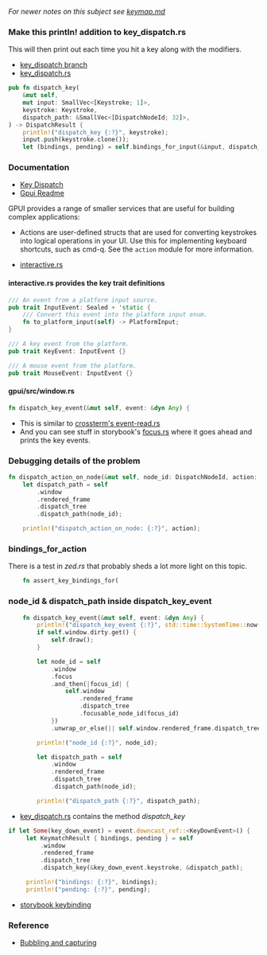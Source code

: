 
_For newer notes on this subject see [keymap.md](./keymap.md)_

### Make this println! addition to key_dispatch.rs

This will then print out each time you hit a key along with the modifiers.

- [key_dispatch branch](https://github.com/stormasm/zed/tree/key_dispatch)
- [key_dispatch.rs](https://github.com/zed-industries/zed/blob/main/crates/gpui/src/key_dispatch.rs)

```rust
pub fn dispatch_key(
    &mut self,
    mut input: SmallVec<[Keystroke; 1]>,
    keystroke: Keystroke,
    dispatch_path: &SmallVec<[DispatchNodeId; 32]>,
) -> DispatchResult {
    println!("dispatch_key {:?}", keystroke);
    input.push(keystroke.clone());
    let (bindings, pending) = self.bindings_for_input(&input, dispatch_path);
```

### Documentation

- [Key Dispatch](https://github.com/zed-industries/zed/blob/main/crates/gpui/docs/key_dispatch.md)
- [Gpui Readme](https://github.com/zed-industries/zed/blob/main/crates/gpui/README.md)

GPUI provides a range of smaller services that are useful for building complex applications:

- Actions are user-defined structs that are used for converting keystrokes into logical operations in your UI. Use this for implementing keyboard shortcuts, such as cmd-q. See the `action` module for more information.

- [interactive.rs](https://github.com/zed-industries/zed/blob/main/crates/gpui/src/interactive.rs)

#### interactive.rs provides the key trait definitions

```rust
/// An event from a platform input source.
pub trait InputEvent: Sealed + 'static {
    /// Convert this event into the platform input enum.
    fn to_platform_input(self) -> PlatformInput;
}

/// A key event from the platform.
pub trait KeyEvent: InputEvent {}

/// A mouse event from the platform.
pub trait MouseEvent: InputEvent {}
```


#### gpui/src/window.rs

```rust
fn dispatch_key_event(&mut self, event: &dyn Any) {
```

- This is similar to [crossterm's event-read.rs](https://github.com/crossterm-rs/crossterm/blob/master/examples/event-read.rs)
- And you can see stuff in storybook's [focus.rs](https://github.com/zed-industries/zed/blob/main/crates/storybook/src/stories/focus.rs) where it goes ahead and prints the key events.

### Debugging details of the problem

```rust
fn dispatch_action_on_node(&mut self, node_id: DispatchNodeId, action: &dyn Action) {
    let dispatch_path = self
        .window
        .rendered_frame
        .dispatch_tree
        .dispatch_path(node_id);

    println!("dispatch_action_on_node: {:?}", action);
```

### bindings_for_action

There is a test in *zed.rs* that probably sheds a lot more light on this topic.

```rust
    fn assert_key_bindings_for(
```

### node_id & dispatch_path inside dispatch_key_event

```rust
    fn dispatch_key_event(&mut self, event: &dyn Any) {
        println!("dispatch_key_event {:?}", std::time::SystemTime::now());
        if self.window.dirty.get() {
            self.draw();
        }

        let node_id = self
            .window
            .focus
            .and_then(|focus_id| {
                self.window
                    .rendered_frame
                    .dispatch_tree
                    .focusable_node_id(focus_id)
            })
            .unwrap_or_else(|| self.window.rendered_frame.dispatch_tree.root_node_id());

        println!("node_id {:?}", node_id);

        let dispatch_path = self
            .window
            .rendered_frame
            .dispatch_tree
            .dispatch_path(node_id);

        println!("dispatch_path {:?}", dispatch_path);
```

- [key_dispatch.rs](https://github.com/zed-industries/zed/blob/main/crates/gpui/src/key_dispatch.rs) contains the method *dispatch_key*

```rust
if let Some(key_down_event) = event.downcast_ref::<KeyDownEvent>() {
     let KeymatchResult { bindings, pending } = self
         .window
         .rendered_frame
         .dispatch_tree
         .dispatch_key(&key_down_event.keystroke, &dispatch_path);

     println!("bindings: {:?}", bindings);
     println!("pending: {:?}", pending);
```

- [storybook keybinding](https://github.com/zed-industries/zed/blob/main/crates/ui/src/key_bindings.rs)

### Reference

- [Bubbling and capturing](https://javascript.info/bubbling-and-capturing)

